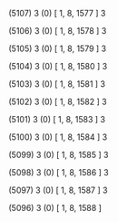 (5107) 3 (0) [ 1, 8, 1577 ] 3 


(5106) 3 (0) [ 1, 8, 1578 ] 3 


(5105) 3 (0) [ 1, 8, 1579 ] 3 


(5104) 3 (0) [ 1, 8, 1580 ] 3 


(5103) 3 (0) [ 1, 8, 1581 ] 3 


(5102) 3 (0) [ 1, 8, 1582 ] 3 


(5101) 3 (0) [ 1, 8, 1583 ] 3 


(5100) 3 (0) [ 1, 8, 1584 ] 3 


(5099) 3 (0) [ 1, 8, 1585 ] 3 


(5098) 3 (0) [ 1, 8, 1586 ] 3 


(5097) 3 (0) [ 1, 8, 1587 ] 3 


(5096) 3 (0) [ 1, 8, 1588 ]  

